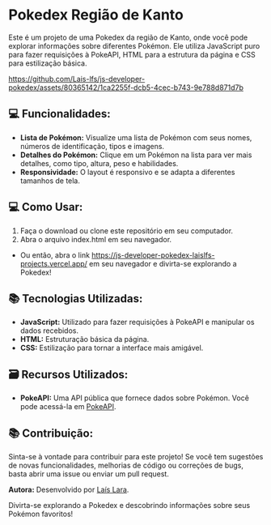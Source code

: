 # Pokedex Região de Kanto
Este é um projeto de uma Pokedex da região de Kanto, onde você pode explorar informações sobre diferentes Pokémon. Ele utiliza JavaScript puro para fazer requisições à PokeAPI, HTML para a estrutura da página e CSS para estilização básica.

https://github.com/Lais-lfs/js-developer-pokedex/assets/80365142/1ca2255f-dcb5-4cec-b743-9e788d871d7b


## 💻 Funcionalidades:
- **Lista de Pokémon:** Visualize uma lista de Pokémon com seus nomes, números de identificação, tipos e imagens.
- **Detalhes do Pokémon:** Clique em um Pokémon na lista para ver mais detalhes, como tipo, altura, peso e habilidades.
- **Responsividade:** O layout é responsivo e se adapta a diferentes tamanhos de tela.

## 💻 Como Usar:
1. Faça o download ou clone este repositório em seu computador.
2. Abra o arquivo index.html em seu navegador.
- Ou então, abra o link https://js-developer-pokedex-laislfs-projects.vercel.app/ em seu navegador e divirta-se explorando a Pokedex!

## 📚 Tecnologias Utilizadas:
- **JavaScript:** Utilizado para fazer requisições à PokeAPI e manipular os dados recebidos.
- **HTML:** Estruturação básica da página.
- **CSS:** Estilização para tornar a interface mais amigável.

## 🗃 Recursos Utilizados:
- **PokeAPI:** Uma API pública que fornece dados sobre Pokémon. Você pode acessá-la em [PokeAPI](https://pokeapi.co/).

## 📚 Contribuição:
Sinta-se à vontade para contribuir para este projeto! Se você tem sugestões de novas funcionalidades, melhorias de código ou correções de bugs, basta abrir uma issue ou enviar um pull request.

**Autora:**
Desenvolvido por [Laís Lara](https://www.linkedin.com/in/lais-lara/).

Divirta-se explorando a Pokedex e descobrindo informações sobre seus Pokémon favoritos!
